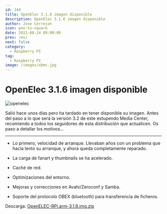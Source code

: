 ```yaml
---
id: 244
title: OpenElec 3.1.6 imagen disponible
description: OpenElec 3.1.6 imagen disponible
author: Jose Cerrejon
icon: pen-to-square
date: 2013-08-24 09:00:00
prev: /es/
next: false
category:
  - Raspberry PI
tag:
  - Raspberry PI
image: /images/xbmc.jpg
---
```


# OpenElec 3.1.6 imagen disponible

![openelec](/images/xbmc.jpg)

Salió hace unos días pero ha tardado en tener disponible su imagen. Antes del paso a lo que será la versión 3.2 de este estupendo Media Center, recomiendo a todos los seguidores de esta distribución que actualicen. Os paso a detallar los motivos...

- - -
* Lo primero, velocidad de arranque. Llevaban años con un problema que hacía lento su arranque, y ahora queda completamente reparado.

* La carga de fanart y thumbnails se ha acelerado.

* Caché de red.

* Optimizaciones del entorno.

* Mejoras y correcciones en Avahi/Zeroconf y Samba.

* Soporte del protocolo OBEX (bluetooth) para transferencia de ficheros. 

Descarga: [OpenELEC-RPi.arm-3.1.6.img.zip](http://resources.pichimney.com/OpenELEC/test_images/OpenELEC-RPi.arm-3.1.6.img.zip)